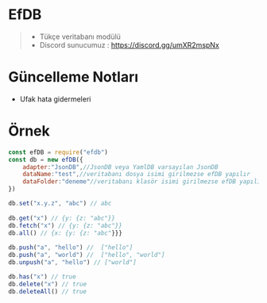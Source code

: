 # EfDB 

> - Tükçe veritabanı modülü
> - Discord sunucumuz : https://discord.gg/umXR2mspNx

# Güncelleme Notları

- Ufak hata gidermeleri

# Örnek 

```js
const efDB = require("efdb")
const db = new efDB({
    adapter:"JsonDB",//JsonDB veya YamlDB varsayılan JsonDB
    dataName:"test",//veritabanı dosya isimi girilmezse efDB yapılır
    dataFolder:"deneme"//veritabanı klasör isimi girilmezse efDB yapılır
})

db.set("x.y.z", "abc") // abc
 
db.get("x") // {y: {z: "abc"}}
db.fetch("x") // {y: {z: "abc"}}
db.all() // {x: {y: {z: "abc"}}}
 
db.push("a", "hello") //  ["hello"]
db.push("a", "world") //  ["hello", "world"]
db.unpush("a", "hello") // ["world"]

db.has("x") // true
db.delete("x") // true
db.deleteAll() // true
```
